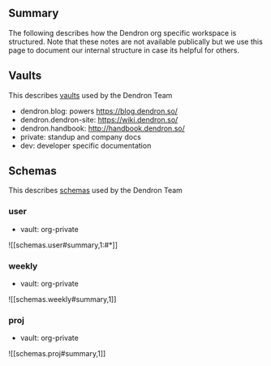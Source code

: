 
## Summary

The following describes how the Dendron org specific workspace is structured. Note that these notes are not available publically but we use this page to document our internal structure in case its helpful for others.

## Vaults

This describes [vaults](https://wiki.dendron.so/notes/6682fca0-65ed-402c-8634-94cd51463cc4.html) used by the Dendron Team

- dendron.blog: powers https://blog.dendron.so/
- dendron.dendron-site: https://wiki.dendron.so/
- dendron.handbook: http://handbook.dendron.so/
- private: standup and company docs
- dev: developer specific documentation

## Schemas

This describes [schemas](https://wiki.dendron.so/notes/c5e5adde-5459-409b-b34d-a0d75cbb1052.html) used by the Dendron Team

### user
- vault: org-private

![[schemas.user#summary,1:#*]]

### weekly
- vault: org-private

![[schemas.weekly#summary,1]]

### proj
- vault: org-private

![[schemas.proj#summary,1]]
